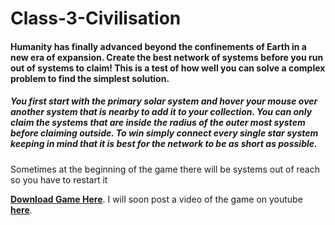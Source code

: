 # Class-3-Civilisation
#### Humanity has finally advanced beyond the confinements of Earth in a new era of expansion. Create the best network of systems before you run out of systems to claim! This is a test of how well you can solve a complex problem to find the simplest solution.

##### You first start with the primary solar system and hover your mouse over another system that is nearby to add it to your collection. You can only claim the systems that are inside the radius of the outer most system before claiming outside. To win simply connect every single star system keeping in mind that it is best for the network to be as short as possible.

Sometimes at the beginning of the game there will be systems out of reach so you have to restart it

**[Download Game Here](https://ldjam.com/events/ludum-dare/42/class-3-civilisation "Ludum Dare page")**.
I will soon post a video of the game on youtube **[here](https://www.youtube.com/enderelemental)**.
